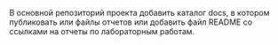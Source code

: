В основной репозиторий проекта добавить каталог docs, в котором публиковать или
файлы отчетов или добавить файл README со ссылками на отчеты по лабораторным работам.
